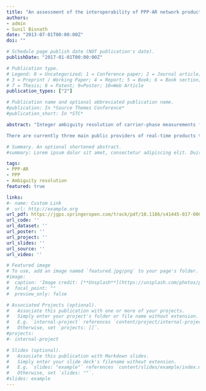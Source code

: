```yaml
---
title: "An assessment of the interoperability of PPP-AR network products"
authors:
- admin
- Sunil Bisnath
date: "2013-07-01T00:00:00Z"
doi: ""

# Schedule page publish date (NOT publication's date).
publishDate: "2017-01-01T00:00:00Z"

# Publication type.
# Legend: 0 = Uncategorized; 1 = Conference paper; 2 = Journal article;
# 3 = Preprint / Working Paper; 4 = Report; 5 = Book; 6 = Book section;
# 7 = Thesis; 8 = Patent; 9=Poster; 10=Web Article
publication_types: ["2"]

# Publication name and optional abbreviated publication name.
#publication: In *Source Themes Conference*
#publication_short: In *STC*

abstract: "Integer ambiguity resolution of carrier-phase measurements from a single receiver can be implemented by applying additional satellite corrections (products) to mitigate unmodelled satellite equipment delays. Interoperability of different PPP-AR products would allow the PPP user to transform independently generated PPP-AR products to obtain multiple fixed solutions of comparable precision and accuracy with limited changes required to user PPP measurement processing software. The ability to provide multiple solutions would increase the reliability of the solution for, e.g., real-time processing; if there were an outage in the generation of one set of PPP-AR products, the user could instantly switch streams to a different provider.

There are currently three main public providers of real-time products that enable PPP-AR. These include School of Geodesy and Geomatics at Wuhan University (SGG-WHU), Natural Resources Canada (NRCan) and Centre National d’Etudes Spatiales (CNES). The presented research examines the PPP-AR products generated from the FCB (Fractional Cycle Bias) model and IRC (Integer Recovery Clock) model that have been transformed into the DC (Decoupled Clock) format and applied within the PPP user solution. Interoperability of the different PPP-AR products is a challenging task due to the public availability of different quality of products, limited literature documenting the conventions adopted within the network solution of the providers and unclear definitions of the corrections. The novelty of the research is in the analysis of using the transformed products. The convergence time (time to first fix and time to a pre-defined performance level), position precision (repeatability), position accuracy and solution outliers are examined. Equivalent performance was noted utilizing the different methods. Of the four solutions, FCB products had the highest accuracy. This is attributed to the products being generated using final IGS orbit and clock products. To confirm this, FCBs generated using GRG orbit and clock products were also examined and comparable performance was observed between the FCBs and IRC (GRG) products. The least accurate solution was obtained using the IRC (CNT) products, which was due to the products being archived real time products."

# Summary. An optional shortened abstract.
#summary: Lorem ipsum dolor sit amet, consectetur adipiscing elit. Duis posuere tellus ac convallis placerat. Proin tincidunt magna sed ex sollicitudin condimentum.

tags:
- PPP-AR
- PPP
- Ambiguity resolution
featured: true

links:
#- name: Custom Link
#  url: http://example.org
url_pdf: https://jgps.springeropen.com/track/pdf/10.1186/s41445-017-0009-9
url_code: ''
url_dataset: ''
url_poster: ''
url_project: ''
url_slides: ''
url_source: ''
url_video: ''

# Featured image
# To use, add an image named `featured.jpg/png` to your page's folder. 
#image:
#  caption: 'Image credit: [**Unsplash**](https://unsplash.com/photos/pLCdAaMFLTE)'
#  focal_point: ""
#  preview_only: false

# Associated Projects (optional).
#   Associate this publication with one or more of your projects.
#   Simply enter your project's folder or file name without extension.
#   E.g. `internal-project` references `content/project/internal-project/index.md`.
#   Otherwise, set `projects: []`.
#projects:
#- internal-project

# Slides (optional).
#   Associate this publication with Markdown slides.
#   Simply enter your slide deck's filename without extension.
#   E.g. `slides: "example"` references `content/slides/example/index.md`.
#   Otherwise, set `slides: ""`.
#slides: example
---
```


